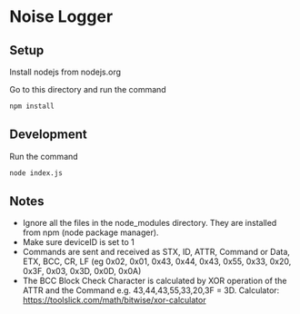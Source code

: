 # Noise Logger

## Setup

Install nodejs from nodejs.org

Go to this directory and run the command

```sh
npm install
```

## Development

Run the command

```sh
node index.js
```

## Notes

* Ignore all the files in the node_modules directory. They are installed from npm (node package manager).
* Make sure deviceID is set to 1
* Commands are sent and received as STX, ID, ATTR, Command or Data, ETX, BCC, CR, LF (eg 0x02, 0x01, 0x43, 0x44, 0x43, 0x55, 0x33, 0x20, 0x3F, 0x03, 0x3D, 0x0D, 0x0A)
* The BCC Block Check Character is calculated by XOR operation of the ATTR and the Command e.g. 43,44,43,55,33,20,3F = 3D. Calculator: https://toolslick.com/math/bitwise/xor-calculator
